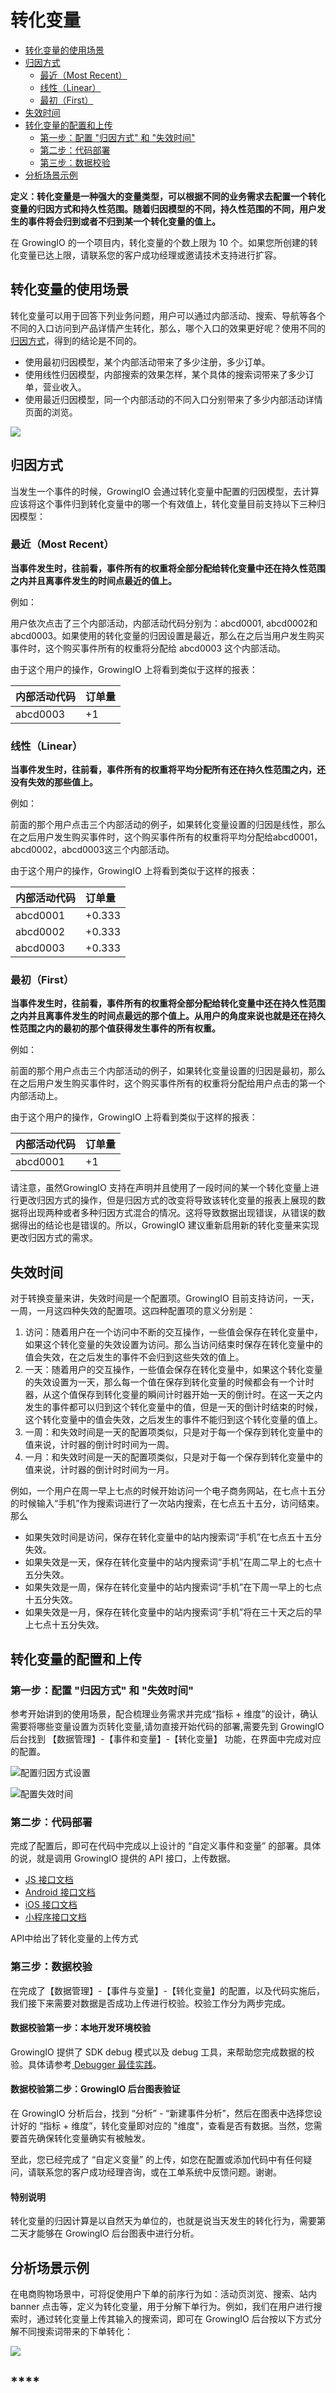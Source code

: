 # 转化变量

* [转化变量的使用场景](convert-variable.md#zhuan-hua-bian-liang-de-shi-yong-chang-jing)
* [归因方式](convert-variable.md#gui-yin-fang-shi)
  * [最近（Most Recent）](convert-variable.md#zui-jin-most-recent)
  * [线性（Linear）](convert-variable.md#xian-xing-linear)
  * [最初（First）](convert-variable.md#zui-chu-first)
* [失效时间](convert-variable.md#shi-xiao-shi-jian)
* [转化变量的配置和上传](convert-variable.md#zi-ding-yi-bian-liang-de-pei-zhi-he-shang-chuan)
  * [第一步：配置 "归因方式" 和 "失效时间"](convert-variable.md#di-yi-bu-zai-shi-jian-he-bian-liang-zhong-wan-cheng-pei-zhi)
  * [第二步：代码部署](convert-variable.md#di-er-bu-dai-ma-bu-shu)
  * [第三步：数据校验](convert-variable.md#di-san-bu-shu-ju-xiao-yan)
* [分析场景示例](convert-variable.md#fen-xi-chang-jing-shi-li)

**定义：转化变量是一种强大的变量类型，可以根据不同的业务需求去配置一个转化变量的归因方式和持久性范围。随着归因模型的不同，持久性范围的不同，用户发生的事件将会归到或者不归到某一个转化变量的值上。**

在 GrowingIO 的一个项目内，转化变量的个数上限为 10 个。如果您所创建的转化变量已达上限，请联系您的客户成功经理或邀请技术支持进行扩容。

## **转化变量的使用场景**

转化变量可以用于回答下列业务问题，用户可以通过内部活动、搜索、导航等各个不同的入口访问到产品详情产生转化，那么，哪个入口的效果更好呢？使用不同的[归因方式](convert-variable.md#gui-yin-fang-shi)，得到的结论是不同的。

* 使用最初归因模型，某个内部活动带来了多少注册，多少订单。
* 使用线性归因模型，内部搜索的效果怎样，某个具体的搜索词带来了多少订单，营业收入。
* 使用最近归因模型，同一个内部活动的不同入口分别带来了多少内部活动详情页面的浏览。

![](https://docs.growingio.com/.gitbook/assets/zhuanhuabianliang.png)

## **归因方式**

当发生一个事件的时候，GrowingIO 会通过转化变量中配置的归因模型，去计算应该将这个事件归到转化变量中的哪一个有效值上，转化变量目前支持以下三种归因模型：

### **最近（Most Recent）**

**当事件发生时，往前看，事件所有的权重将全部分配给转化变量中还在持久性范围之内并且离事件发生的时间点最近的值上。**

例如：

用户依次点击了三个内部活动，内部活动代码分别为：abcd0001, abcd0002和abcd0003。如果使用的转化变量的归因设置是最近，那么在之后当用户发生购买事件时，这个购买事件所有的权重将分配给 abcd0003 这个内部活动。

由于这个用户的操作，GrowingIO 上将看到类似于这样的报表：

| **内部活动代码** | **订单量** |
| :--- | :--- |
| abcd0003 | +1 |

### **线性（Linear）**

**当事件发生时，往前看，事件所有的权重将平均分配所有还在持久性范围之内，还没有失效的那些值上。**

例如：

前面的那个用户点击三个内部活动的例子，如果转化变量设置的归因是线性，那么在之后用户发生购买事件时，这个购买事件所有的权重将平均分配给abcd0001，abcd0002，abcd0003这三个内部活动。

由于这个用户的操作，GrowingIO 上将看到类似于这样的报表：

| **内部活动代码** | **订单量** |
| :--- | :--- |
| abcd0001 | +0.333 |
| abcd0002 | +0.333 |
| abcd0003 | +0.333 |

### **最初（First）**

**当事件发生时，往前看，事件所有的权重将全部分配给转化变量中还在持久性范围之内并且离事件发生的时间点最远的那个值上。从用户的角度来说也就是还在持久性范围之内的最初的那个值获得发生事件的所有权重。**

例如：

前面的那个用户点击三个内部活动的例子，如果转化变量设置的归因是最初，那么在之后用户发生购买事件时，这个购买事件所有的权重将分配给用户点击的第一个内部活动上。

由于这个用户的操作，GrowingIO 上将看到类似于这样的报表：

| **内部活动代码** | **订单量** |
| :--- | :--- |
| abcd0001 | +1 |

请注意，虽然GrowingIO 支持在声明并且使用了一段时间的某一个转化变量上进行更改归因方式的操作，但是归因方式的改变将导致该转化变量的报表上展现的数据将出现两种或者多种归因方式混合的情况。这将导致数据出现错误，从错误的数据得出的结论也是错误的。所以，GrowingIO 建议重新启用新的转化变量来实现更改归因方式的需求。

## **失效时间**

对于转换变量来讲，失效时间是一个配置项。GrowingIO 目前支持访问，一天，一周，一月这四种失效的配置项。这四种配置项的意义分别是：

1. 访问：随着用户在一个访问中不断的交互操作，一些值会保存在转化变量中，如果这个转化变量的失效设置为访问。那么当访问结束时保存在转化变量中的值会失效，在之后发生的事件不会归到这些失效的值上。
2. 一天：随着用户的交互操作，一些值会保存在转化变量中，如果这个转化变量的失效设置为一天，那么每一个值在保存到转化变量的时候都会有一个计时器，从这个值保存到转化变量的瞬间计时器开始一天的倒计时。在这一天之内发生的事件都可以归到这个转化变量中的值，但是一天的倒计时结束的时候，这个转化变量中的值会失效，之后发生的事件不能归到这个转化变量的值上。
3. 一周：和失效时间是一天的配置项类似，只是对于每一个保存到转化变量中的值来说，计时器的倒计时时间为一周。
4. 一月：和失效时间是一天的配置项类似，只是对于每一个保存到转化变量中的值来说，计时器的倒计时时间为一月。

例如，一个用户在周一早上七点的时候开始访问一个电子商务网站，在七点十五分的时候输入“手机”作为搜索词进行了一次站内搜索，在七点五十五分，访问结束。那么

* 如果失效时间是访问，保存在转化变量中的站内搜索词“手机”在七点五十五分失效。
* 如果失效是一天，保存在转化变量中的站内搜索词“手机”在周二早上的七点十五分失效。
* 如果失效是一周，保存在转化变量中的站内搜索词“手机”在下周一早上的七点十五分失效。
* 如果失效是一月，保存在转化变量中的站内搜索词“手机”将在三十天之后的早上七点十五分失效。

## 转化变量的配置和上传 <a id="zi-ding-yi-bian-liang-de-pei-zhi-he-shang-chuan"></a>

### **第一步：配置 "归因方式" 和 "失效时间"** <a id="di-yi-bu-zai-shi-jian-he-bian-liang-zhong-wan-cheng-pei-zhi"></a>

参考开始讲到的使用场景，配合梳理业务需求并完成“指标 + 维度”的设计，确认需要将哪些变量设置为页转化变量,请勿直接开始代码的部署,需要先到 GrowingIO 后台找到 【数据管理】-【事件和变量】-【转化变量】 功能，在界面中完成对应的配置。

![&#x914D;&#x7F6E;&#x5F52;&#x56E0;&#x65B9;&#x5F0F;&#x8BBE;&#x7F6E;](../../.gitbook/assets/image%20%28223%29.png)

  


![&#x914D;&#x7F6E;&#x5931;&#x6548;&#x65F6;&#x95F4;](../../.gitbook/assets/image%20%2813%29.png)

### **第二步：代码部署** <a id="di-er-bu-dai-ma-bu-shu"></a>

完成了配置后，即可在代码中完成以上设计的 “自定义事件和变量” 的部署。具体的说，就是调用 GrowingIO 提供的 API 接口，上传数据。

* [JS 接口文档](../../sdk-integration/web-js-sdk/#3-web-js-sdk-2-1-api)
* [Android 接口文档](../../sdk-integration/android-sdk/android-sdk.md#2-android-sdk-api)
* [iOS 接口文档](../../sdk-integration/ios-sdk-1/ios-sdk.md#ios-sdk-api)
* [小程序接口文档](../../sdk-integration/mina-sdk/#zi-ding-yi-shi-jian-he-bian-liang)

API中给出了转化变量的上传方式

### 第三步：数据校验 <a id="di-san-bu-shu-ju-xiao-yan"></a>

在完成了【数据管理】-【事件与变量】-【转化变量】的配置，以及代码实施后，我们接下来需要对数据是否成功上传进行校验。校验工作分为两步完成。

#### **数据校验第一步：本地开发环境校验** <a id="shu-ju-xiao-yan-di-yi-bu-ben-di-kai-fa-huan-jing-xiao-yan"></a>

GrowingIO 提供了 SDK debug 模式以及 debug 工具，来帮助您完成数据的校验。具体请参考[ Debugger 最佳实践](../../sdk-integration/growingio-debugger/best-practice.md#evar-zhuan-hua-bian-liang-shi-jian)。

#### **数据校验第二步：GrowingIO 后台图表验证** <a id="shu-ju-xiao-yan-di-er-bu-growingio-hou-tai-tu-biao-yan-zheng"></a>

在 GrowingIO 分析后台，找到 “分析” - “新建事件分析”，然后在图表中选择您设计好的 “指标 + 维度”，转化变量即对应的 "维度"，查看是否有数据。当然，您需要首先确保转化变量确实有被触发。

至此，您已经完成了 “自定义变量” 的上传，如您在配置或添加代码中有任何疑问，请联系您的客户成功经理咨询，或在工单系统中反馈问题。谢谢。

#### 特别说明

转化变量的归因计算是以自然天为单位的，也就是说当天发生的转化行为，需要第二天才能够在 GrowingIO 后台图表中进行分析。

## 分析场景示例

在电商购物场景中，可将促使用户下单的前序行为如：活动页浏览、搜索、站内banner 点击等，定义为转化变量，用于分解下单行为。例如，我们在用户进行搜索时，通过转化变量上传其输入的搜索词，即可在 GrowingIO 后台按以下方式分解不同搜索词带来的下单转化：

![](https://docs.growingio.com/.gitbook/assets/zhuanhuabianliang.png)

## \*\*\*\*

